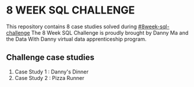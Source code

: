 # **8 WEEK SQL CHALLENGE**
This repository contains 8 case studies solved during [#8week-sql-challenge](https://8weeksqlchallenge.com/getting-started/)
The 8 Week SQL Challenge is proudly brought by Danny Ma and the Data With Danny virtual data apprenticeship program.

## **Challenge case studies**
1. Case Study 1 : Danny's Dinner
2. Case Study 2 : Pizza Runner
